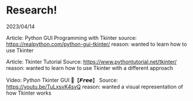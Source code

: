 # Research!
2023/04/14

Article: Python GUI Programming with Tkinter
source: https://realpython.com/python-gui-tkinter/
reason: wanted to learn how to use Tkinter 

Article: Tkinter Tutorial 
Source: https://www.pythontutorial.net/tkinter/
reason: wanted to learn how to use Tkinter with a different approach 

Video: Python Tkinter GUI 🐍【𝙁𝙧𝙚𝙚】
Source: https://youtu.be/TuLxsvK4svQ
reason: wanted a visual representation of how Tkinter works

